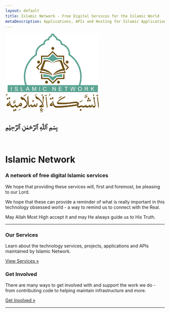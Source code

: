 ```yaml
---
layout: default
title: Islamic Network - Free Digital Services for the Islamic World
metaDescription: Applications, APIs and Hosting for Islamic Applications
---
```


<div class="row">
<div class="col-md-5 pt-3">
<p>
<img src="/assets/images/logo.jpg" alt="Islamic Network" title="Islamic Network" height="250">
</p>
</div>
<div class="col-md-7 pt-3">
<h2 class="font-mequran2 align-center">بِسْمِ ٱللّٰهِ ٱلرَّحْمٰنِ ٱلرَّحِيْمِ</h2>
<br />
<h1>Islamic Network</h1>
<h3>
A network of free digital Islamic services 
</h3>
<p>
We hope that providing these services will, first and foremost, be pleasing to our Lord.
</p>
<p>
We hope that these can provide a reminder of what is really important in this technology 
obsessed world - a way to remind us to connect with the Real.
</p>
<p>
May Allah Most High accept it and may He always guide us to His Truth.
</p>
</div>
</div>

<hr />

<div class="row">
    <div class="col-sm-6">
        <h3>Our Services</h3>
        <p>Learn about the technology services, projects, applications and APIs maintained by Islamic Network.</p>
        <p><a class="btn btn-success" href="/services.html" role="button">View Services »</a></p>
    </div>
    <div class="col-sm-6">
        <h3>Get Involved</h3>
        <p>There are many ways to get involved with and support the work we do - from contributing code to helping maintain infrastructure and more.</p>
        <p><a class="btn btn-success" href="/contribute.html" role="button">Get Involved »</a></p>
    </div>
</div>

<hr />
